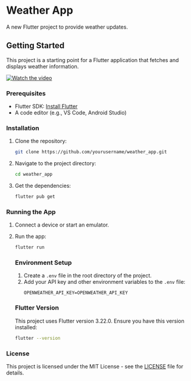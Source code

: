 # Weather App

A new Flutter project to provide weather updates.

## Getting Started

This project is a starting point for a Flutter application that fetches and displays weather information.


[![Watch the video](https://img.youtube.com/vi/8rBB5lKX5N4/hqdefault.jpg)](https://youtube.com/shorts/8rBB5lKX5N4?si=3-39CwnDEndo1DHk)



### Prerequisites

- Flutter SDK: [Install Flutter](https://flutter.dev/docs/get-started/install)
- A code editor (e.g., VS Code, Android Studio)

### Installation

1. Clone the repository:
   ```sh
   git clone https://github.com/yourusername/weather_app.git
   ```
2. Navigate to the project directory:
   ```sh
   cd weather_app
   ```
3. Get the dependencies:
   ```sh
   flutter pub get
   ```

### Running the App

1. Connect a device or start an emulator.
2. Run the app:

   ```sh
   flutter run
   ```

   ### Environment Setup

   1. Create a `.env` file in the root directory of the project.
   2. Add your API key and other environment variables to the `.env` file:
      ```env
      OPENWEATHER_API_KEY=OPENWEATHER_API_KEY
      ```

   ### Flutter Version

   This project uses Flutter version 3.22.0. Ensure you have this version installed:

   ```sh
   flutter --version
   ```

### License

This project is licensed under the MIT License - see the [LICENSE](LICENSE) file for details.
